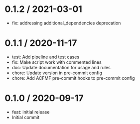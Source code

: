 
0.1.2 / 2021-03-01
==================

  * fix: addressing additional_dependencies deprecation

0.1.1 / 2020-11-17
==================

  * test: Add pipeline and test cases
  * fix: Make script work with commented lines
  * doc: Update documentation for usage and rules
  * chore: Update version in pre-commit config
  * chore: Add ACFMF pre-commit hooks to pre-commit config

0.1.0 / 2020-09-17
==================

  * feat: initial release
  * Initial commit
